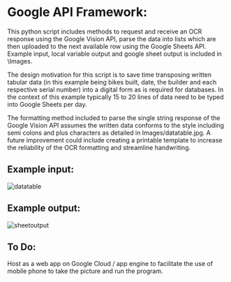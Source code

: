 # Google API Framework:

This python script includes methods to request and receive an OCR response using the Google Vision API, parse the data into lists which are then uploaded to the next available row using the Google Sheets API. Example input, local variable output and google sheet output is included in \Images.

The design motivation for this script is to save time transposing written tabular data (in this example being bikes built, date, the builder and each respective serial number) into a digital form as is required for databases. In the context of this example typically 15 to 20 lines of data need to be typed into Google Sheets per day.

The formatting method included to parse the single string response of the Google Vision API assumes the written data conforms to the style including semi colons and plus characters as detailed in Images/datatable.jpg. A future improvement could include creating a printable template to increase the reliability of the OCR formatting and streamline handwriting.

## Example input:
![datatable](https://user-images.githubusercontent.com/65951397/122892701-f5ee9a00-d388-11eb-8b7d-e25aa330405f.jpg)

## Example output:
![sheetoutput](https://user-images.githubusercontent.com/65951397/122892742-00a92f00-d389-11eb-9596-2ad2361ad4fc.jpg)


## To Do:
Host as a web app on Google Cloud / app engine to facilitate the use of mobile phone to take the picture and run the program.
